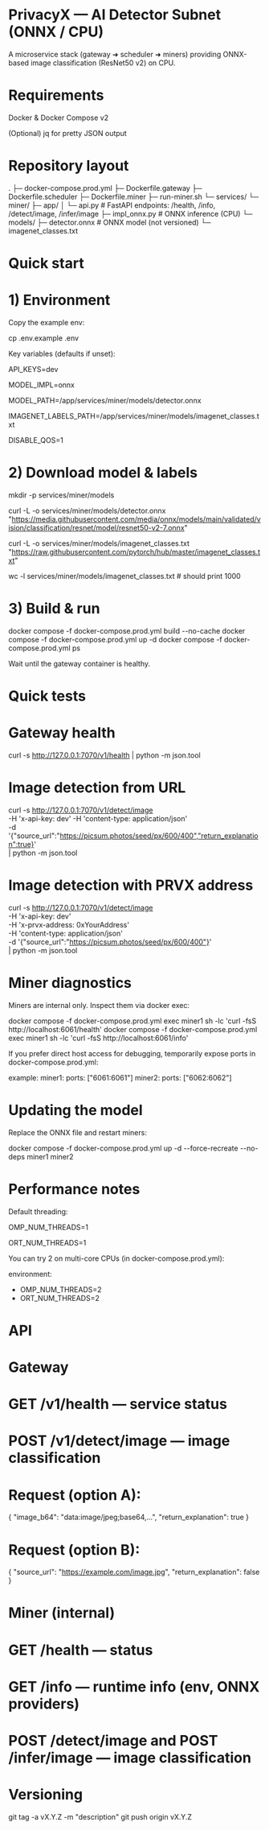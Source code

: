 
# PrivacyX — AI Detector Subnet (ONNX / CPU)

A microservice stack (gateway ➜ scheduler ➜ miners) providing ONNX-based image classification (ResNet50 v2) on CPU.

# Requirements

Docker & Docker Compose v2

(Optional) jq
 for pretty JSON output

# Repository layout
.
├─ docker-compose.prod.yml
├─ Dockerfile.gateway
├─ Dockerfile.scheduler
├─ Dockerfile.miner
├─ run-miner.sh
└─ services/
   └─ miner/
      ├─ app/
      │  └─ api.py               # FastAPI endpoints: /health, /info, /detect/image, /infer/image
      ├─ impl_onnx.py            # ONNX inference (CPU)
      └─ models/
         ├─ detector.onnx        # ONNX model (not versioned)
         └─ imagenet_classes.txt

# Quick start
# 1) Environment

Copy the example env:

cp .env.example .env


Key variables (defaults if unset):

API_KEYS=dev

MODEL_IMPL=onnx

MODEL_PATH=/app/services/miner/models/detector.onnx

IMAGENET_LABELS_PATH=/app/services/miner/models/imagenet_classes.txt

DISABLE_QOS=1

# 2) Download model & labels
mkdir -p services/miner/models

curl -L -o services/miner/models/detector.onnx \
  "https://media.githubusercontent.com/media/onnx/models/main/validated/vision/classification/resnet/model/resnet50-v2-7.onnx"

curl -L -o services/miner/models/imagenet_classes.txt \
  "https://raw.githubusercontent.com/pytorch/hub/master/imagenet_classes.txt"

wc -l services/miner/models/imagenet_classes.txt   # should print 1000

# 3) Build & run
docker compose -f docker-compose.prod.yml build --no-cache
docker compose -f docker-compose.prod.yml up -d
docker compose -f docker-compose.prod.yml ps


Wait until the gateway container is healthy.

# Quick tests
# Gateway health
curl -s http://127.0.0.1:7070/v1/health | python -m json.tool

# Image detection from URL
curl -s http://127.0.0.1:7070/v1/detect/image \
  -H 'x-api-key: dev' -H 'content-type: application/json' \
  -d '{"source_url":"https://picsum.photos/seed/px/600/400","return_explanation":true}' \
  | python -m json.tool

# Image detection with PRVX address
curl -s http://127.0.0.1:7070/v1/detect/image \
  -H 'x-api-key: dev' \
  -H 'x-prvx-address: 0xYourAddress' \
  -H 'content-type: application/json' \
  -d '{"source_url":"https://picsum.photos/seed/px/600/400"}' \
  | python -m json.tool

# Miner diagnostics

Miners are internal only. Inspect them via docker exec:

docker compose -f docker-compose.prod.yml exec miner1 sh -lc 'curl -fsS http://localhost:6061/health'
docker compose -f docker-compose.prod.yml exec miner1 sh -lc 'curl -fsS http://localhost:6061/info'


If you prefer direct host access for debugging, temporarily expose ports in docker-compose.prod.yml:

example:
miner1:
  ports: ["6061:6061"]
miner2:
  ports: ["6062:6062"]

# Updating the model

Replace the ONNX file and restart miners:

docker compose -f docker-compose.prod.yml up -d --force-recreate --no-deps miner1 miner2

# Performance notes

Default threading:

OMP_NUM_THREADS=1

ORT_NUM_THREADS=1

You can try 2 on multi-core CPUs (in docker-compose.prod.yml):

environment:
  - OMP_NUM_THREADS=2
  - ORT_NUM_THREADS=2

# API
# Gateway

# GET /v1/health — service status

# POST /v1/detect/image — image classification

# Request (option A):

{
  "image_b64": "data:image/jpeg;base64,...",
  "return_explanation": true
}


# Request (option B):

{
  "source_url": "https://example.com/image.jpg",
  "return_explanation": false
}

# Miner (internal)

# GET /health — status
# GET /info — runtime info (env, ONNX providers)
# POST /detect/image and POST /infer/image — image classification

# Versioning
git tag -a vX.Y.Z -m "description"
git push origin vX.Y.Z


